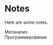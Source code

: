 <script>
	function hasNavigation() { return false; }
	function getTitle() { return "Notes"; }
</script>


# Notes

Here are some notes.

<div class="table3">
	<div class="button noselect" onmousedown="selectPage('notes/matan')">Матанализ</div>
	<div class="button noselect" onmousedown="selectPage('notes/proga')">Программирование</div>
</div>